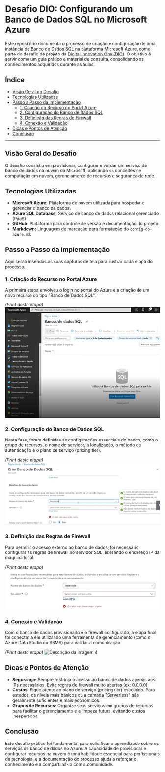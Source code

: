 # **Desafio DIO: Configurando um Banco de Dados SQL no Microsoft Azure**

Este repositório documenta o processo de criação e configuração de uma instância de Banco de Dados SQL na plataforma Microsoft Azure, como parte do desafio de projeto da [Digital Innovation One (DIO)](https://www.dio.me/). O objetivo é servir como um guia prático e material de consulta, consolidando os conhecimentos adquiridos durante as aulas.

## **Índice**

  - [Visão Geral do Desafio](https://www.google.com/search?q=%23vis%C3%A3o-geral-do-desafio)
  - [Tecnologias Utilizadas](https://www.google.com/search?q=%23tecnologias-utilizadas)
  - [Passo a Passo da Implementação](https://www.google.com/search?q=%23passo-a-passo-da-implementa%C3%A7%C3%A3o)
      - [1. Criação do Recurso no Portal Azure](https://www.google.com/search?q=%231-cria%C3%A7%C3%A3o-do-recurso-no-portal-azure)
      - [2. Configuração do Banco de Dados SQL](https://www.google.com/search?q=%232-configura%C3%A7%C3%A3o-do-banco-de-dados-sql)
      - [3. Definição das Regras de Firewall](https://www.google.com/search?q=%233-defini%C3%A7%C3%A3o-das-regras-de-firewall)
      - [4. Conexão e Validação](https://www.google.com/search?q=%234-conex%C3%A3o-e-valida%C3%A7%C3%A3o)
  - [Dicas e Pontos de Atenção](https://www.google.com/search?q=%23dicas-e-pontos-de-aten%C3%A7%C3%A3o)
  - [Conclusão](https://www.google.com/search?q=%23conclus%C3%A3o)

-----

## **Visão Geral do Desafio**

O desafio consistiu em provisionar, configurar e validar um serviço de banco de dados na nuvem da Microsoft, aplicando os conceitos de computação em nuvem, gerenciamento de recursos e segurança de rede.

## **Tecnologias Utilizadas**

  - **Microsoft Azure:** Plataforma de nuvem utilizada para hospedar e gerenciar o banco de dados.
  - **Azure SQL Database:** Serviço de banco de dados relacional gerenciado (PaaS).
  - **GitHub:** Plataforma para controle de versão e documentação do projeto.
  - **Markdown:** Linguagem de marcação para formatação do `config-db-azure.md`.

## **Passo a Passo da Implementação**

Aqui serão inseridas as suas capturas de tela para ilustrar cada etapa do processo.

### **1. Criação do Recurso no Portal Azure**

A primeira etapa envolveu o login no portal do Azure e a criação de um novo recurso do tipo "Banco de Dados SQL".

*(Print desta etapa)*
![Descrição da Imagem 1](images/01-criacao-recurso.png)

### **2. Configuração do Banco de Dados SQL**

Nesta fase, foram definidas as configurações essenciais do banco, como o grupo de recursos, o nome do servidor, a localização, o método de autenticação e o plano de serviço (pricing tier).

*(Print desta etapa)*
![Descrição da Imagem 2](images/02-configuracao-banco.png)

### **3. Definição das Regras de Firewall**

Para permitir o acesso externo ao banco de dados, foi necessário configurar as regras de firewall no servidor SQL, liberando o endereço IP da máquina local.

*(Print desta etapa)*
![Descrição da Imagem 3](images/03-regras-firewall.png)

### **4. Conexão e Validação**

Com o banco de dados provisionado e o firewall configurado, a etapa final foi conectar a ele utilizando uma ferramenta de gerenciamento (como o Azure Data Studio ou SSMS) para validar a comunicação.

*(Print desta etapa)*
![Descrição da Imagem 4](images/04-conexao-cliente.png)

## **Dicas e Pontos de Atenção**

  - **Segurança:** Sempre restrinja o acesso ao banco de dados apenas aos IPs necessários. Evite regras de firewall muito abertas (ex: 0.0.0.0).
  - **Custos:** Fique atento ao plano de serviço (pricing tier) escolhido. Para estudos, os níveis mais básicos ou a camada "Serverless" são geralmente suficientes e mais econômicos.
  - **Grupos de Recursos:** Organize seus serviços em grupos de recursos para facilitar o gerenciamento e a limpeza futura, evitando custos inesperados.

## **Conclusão**

Este desafio prático foi fundamental para solidificar o aprendizado sobre os serviços de banco de dados no Azure. A capacidade de provisionar e configurar recursos na nuvem é uma habilidade essencial para profissionais de tecnologia, e a documentação do processo ajuda a reforçar o conhecimento e a compartilhá-lo com a comunidade.
